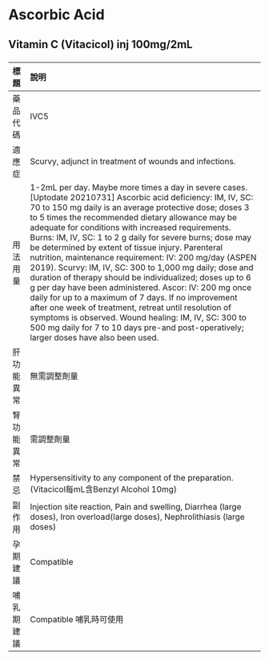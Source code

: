 # Ascorbic Acid

## Vitamin C (Vitacicol) inj 100mg/2mL

##### 

| 標題       | 說明                                                                                                                                                                                                                                                                                                                                                                                                                                                                                                                                                                                                                                                                                                                                                                                                                                                                                                              |
|:-----------|:------------------------------------------------------------------------------------------------------------------------------------------------------------------------------------------------------------------------------------------------------------------------------------------------------------------------------------------------------------------------------------------------------------------------------------------------------------------------------------------------------------------------------------------------------------------------------------------------------------------------------------------------------------------------------------------------------------------------------------------------------------------------------------------------------------------------------------------------------------------------------------------------------------------|
| 藥品代碼   | IVC5                                                                                                                                                                                                                                                                                                                                                                                                                                                                                                                                                                                                                                                                                                                                                                                                                                                                                                              |
| 適應症     | Scurvy, adjunct in treatment of wounds and infections.                                                                                                                                                                                                                                                                                                                                                                                                                                                                                                                                                                                                                                                                                                                                                                                                                                                            |
| 用法用量   | 1-2mL per day. Maybe more times a day in severe cases. [Uptodate 20210731] Ascorbic acid deficiency: IM, IV, SC: 70 to 150 mg daily is an average protective dose; doses 3 to 5 times the recommended dietary allowance may be adequate for conditions with increased requirements. Burns: IM, IV, SC: 1 to 2 g daily for severe burns; dose may be determined by extent of tissue injury. Parenteral nutrition, maintenance requirement: IV: 200 mg/day (ASPEN 2019). Scurvy: IM, IV, SC: 300 to 1,000 mg daily; dose and duration of therapy should be individualized; doses up to 6 g per day have been administered. Ascor: IV: 200 mg once daily for up to a maximum of 7 days. If no improvement after one week of treatment, retreat until resolution of symptoms is observed. Wound healing: IM, IV, SC: 300 to 500 mg daily for 7 to 10 days pre-and post-operatively; larger doses have also been used. |
| 肝功能異常 | 無需調整劑量                                                                                                                                                                                                                                                                                                                                                                                                                                                                                                                                                                                                                                                                                                                                                                                                                                                                                                      |
| 腎功能異常 | 需調整劑量                                                                                                                                                                                                                                                                                                                                                                                                                                                                                                                                                                                                                                                                                                                                                                                                                                                                                                        |
| 禁忌       | Hypersensitivity to any component of the preparation. (Vitacicol每mL含Benzyl Alcohol 10mg)                                                                                                                                                                                                                                                                                                                                                                                                                                                                                                                                                                                                                                                                                                                                                                                                                        |
| 副作用     | Injection site reaction, Pain and swelling, Diarrhea (large doses), Iron overload(large doses), Nephrolithiasis (large doses)                                                                                                                                                                                                                                                                                                                                                                                                                                                                                                                                                                                                                                                                                                                                                                                     |
| 孕期建議   | Compatible                                                                                                                                                                                                                                                                                                                                                                                                                                                                                                                                                                                                                                                                                                                                                                                                                                                                                                        |
| 哺乳期建議 | Compatible 哺乳時可使用                                                                                                                                                                                                                                                                                                                                                                                                                                                                                                                                                                                                                                                                                                                                                                                                                                                                                           |

